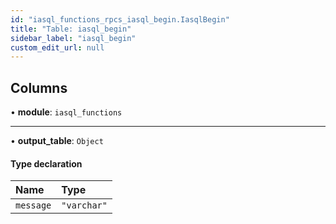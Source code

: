 ```yaml
---
id: "iasql_functions_rpcs_iasql_begin.IasqlBegin"
title: "Table: iasql_begin"
sidebar_label: "iasql_begin"
custom_edit_url: null
---
```


## Columns

• **module**: `iasql_functions`

___

• **output\_table**: `Object`

#### Type declaration

| Name | Type |
| :------ | :------ |
| `message` | ``"varchar"`` |
